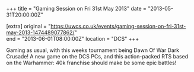 +++
title = "Gaming Session on Fri 31st May 2013"
date = "2013-05-31T20:00:00Z"

[extra]
original = "https://uwcs.co.uk/events/gaming-session-on-fri-31st-may-2013-1474489077862/"    
end = "2013-06-01T08:00:00Z"
location = "DCS"
+++

Gaming as usual, with this weeks tournament being Dawn Of War Dark Crusade\! A new game on the DCS PCs, and this action-packed RTS based on the Warhammer: 40k franchise should make be some epic battles\!

